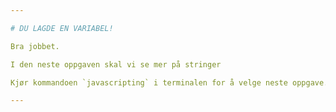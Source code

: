 ```yaml
---

# DU LAGDE EN VARIABEL!

Bra jobbet.

I den neste oppgaven skal vi se mer på stringer

Kjør kommandoen `javascripting` i terminalen for å velge neste oppgave.

---
```

